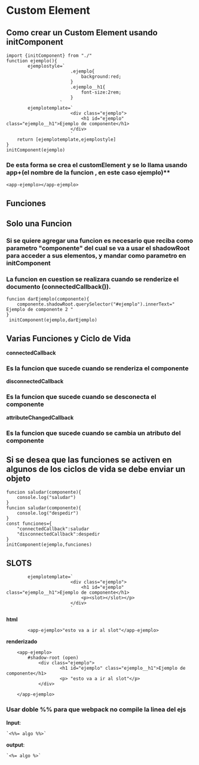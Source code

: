 # Custom Element  

## Como crear un Custom Element usando initComponent

    import {initComponent} from "./" 
    function ejemplo(){
            ejemplostyle=`
                            .ejemplo{
                                background:red;
                            }
                            .ejemplo__h1{
                                font-size:2rem;
                            }
                        `
            ejemplotemplate=`
                            <div class="ejemplo">
                                <h1 id="ejemplo" class="ejemplo__h1">Ejemplo de componente</h1>
                            </div>
                            `
        return [ejemplotemplate,ejemplostyle]
    }
    initComponent(ejemplo)

### De esta forma se crea el customElement y se lo llama usando app+(el nombre de la funcion , en este caso ejemplo)**

    <app-ejemplo></app-ejemplo>

## Funciones 

## Solo una Funcion
### Si se quiere agregar una funcion es necesario que reciba como parametro "componente" del cual se va a usar el shadowRoot para acceder a sus elementos, y mandar como parametro en initComponent
### La funcion en cuestion se realizara cuando se renderize el documento (connectedCallback()).

    funcion darEjemplo(componente){
        componente.shadowRoot.querySelector("#ejemplo").innerText=" Ejemplo de componente 2 "
    }
     initComponent(ejemplo,darEjemplo)

## Varias Funciones y Ciclo de Vida
**connectedCallback**
### Es la funcion que sucede cuando se renderiza el componente 

**disconnectedCallback**
### Es la funcion que sucede cuando se desconecta el componente 

**attributeChangedCallback**
### Es la funcion que sucede cuando se cambia un atributo del componente 

## Si se desea que las funciones se activen en algunos de los ciclos de vida se debe enviar un objeto 

    funcion saludar(componente){
        console.log("saludar")
    }
    funcion saludar(componente){
        console.log("despedir")
    }
    const funciones={
        "connectedCallback":saludar
        "disconnectedCallback":despedir
    }
    initComponent(ejemplo,funciones)

## SLOTS 


            ejemplotemplate=`
                            <div class="ejemplo">
                                <h1 id="ejemplo" class="ejemplo__h1">Ejemplo de componente</h1>
                                <p><slot></slot></p>
                            </div>
                            `
            
**html**

            <app-ejemplo>"esto va a ir al slot"</app-ejemplo>

**renderizado**

        <app-ejemplo>
            #shadow-root (open)
                <div class="ejemplo">
                        <h1 id="ejemplo" class="ejemplo__h1">Ejemplo de componente</h1>
                        <p> "esto va a ir al slot"</p>
                </div>
               
        </app-ejemplo>




### Usar doble %% para que webpack no compile la linea del ejs 
**Input**:

    `<%%= algo %%>`
**output**:

    `<%= algo %>`
